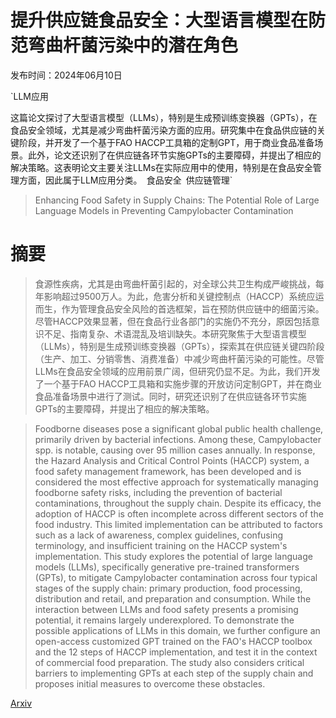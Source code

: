 # 提升供应链食品安全：大型语言模型在防范弯曲杆菌污染中的潜在角色

发布时间：2024年06月10日

`LLM应用

这篇论文探讨了大型语言模型（LLMs），特别是生成预训练变换器（GPTs），在食品安全领域，尤其是减少弯曲杆菌污染方面的应用。研究集中在食品供应链的关键阶段，并开发了一个基于FAO HACCP工具箱的定制GPT，用于商业食品准备场景。此外，论文还识别了在供应链各环节实施GPTs的主要障碍，并提出了相应的解决策略。这表明论文主要关注LLMs在实际应用中的使用，特别是在食品安全管理方面，因此属于LLM应用分类。` `食品安全` `供应链管理`

> Enhancing Food Safety in Supply Chains: The Potential Role of Large Language Models in Preventing Campylobacter Contamination

# 摘要

> 食源性疾病，尤其是由弯曲杆菌引起的，对全球公共卫生构成严峻挑战，每年影响超过9500万人。为此，危害分析和关键控制点（HACCP）系统应运而生，作为管理食品安全风险的首选框架，旨在预防供应链中的细菌污染。尽管HACCP效果显著，但在食品行业各部门的实施仍不充分，原因包括意识不足、指南复杂、术语混乱及培训缺失。本研究聚焦于大型语言模型（LLMs），特别是生成预训练变换器（GPTs），探索其在供应链关键四阶段（生产、加工、分销零售、消费准备）中减少弯曲杆菌污染的可能性。尽管LLMs在食品安全领域的应用前景广阔，但研究仍显不足。为此，我们开发了一个基于FAO HACCP工具箱和实施步骤的开放访问定制GPT，并在商业食品准备场景中进行了测试。同时，研究还识别了在供应链各环节实施GPTs的主要障碍，并提出了相应的解决策略。

> Foodborne diseases pose a significant global public health challenge, primarily driven by bacterial infections. Among these, Campylobacter spp. is notable, causing over 95 million cases annually. In response, the Hazard Analysis and Critical Control Points (HACCP) system, a food safety management framework, has been developed and is considered the most effective approach for systematically managing foodborne safety risks, including the prevention of bacterial contaminations, throughout the supply chain. Despite its efficacy, the adoption of HACCP is often incomplete across different sectors of the food industry. This limited implementation can be attributed to factors such as a lack of awareness, complex guidelines, confusing terminology, and insufficient training on the HACCP system's implementation. This study explores the potential of large language models (LLMs), specifically generative pre-trained transformers (GPTs), to mitigate Campylobacter contamination across four typical stages of the supply chain: primary production, food processing, distribution and retail, and preparation and consumption. While the interaction between LLMs and food safety presents a promising potential, it remains largely underexplored. To demonstrate the possible applications of LLMs in this domain, we further configure an open-access customized GPT trained on the FAO's HACCP toolbox and the 12 steps of HACCP implementation, and test it in the context of commercial food preparation. The study also considers critical barriers to implementing GPTs at each step of the supply chain and proposes initial measures to overcome these obstacles.

[Arxiv](https://arxiv.org/abs/2406.06049)